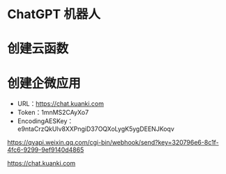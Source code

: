 # ChatGPT 机器人

# 创建云函数



# 创建企微应用



- URL：https://chat.kuanki.com
- Token：1mnMS2CAyXo7
- EncodingAESKey：e9ntaCrzQkUlv8XXPngiD37OQXoLygK5ygDEENJKoqv



https://qyapi.weixin.qq.com/cgi-bin/webhook/send?key=320796e6-8c1f-4fc6-9299-9ef9140d4865







https://chat.kuanki.com
